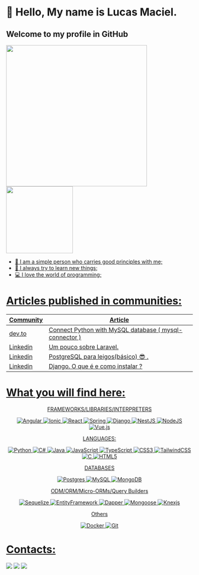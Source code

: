 
# 👋 Hello, My name is Lucas Maciel.
## Welcome to my profile in GitHub
<div>
<a href="https://github.com/lucasDSBR">
<img height="380em" src="https://github-readme-stats.vercel.app/api/top-langs/?username=lucasDSBR&layout=compact&langs_count=100&theme=white"/>
<img height="180em" src="https://github-readme-stats.vercel.app/api?username=lucasDSBR&show_icons=true&theme=white&include_all_commits=true&count_private=true"/>
</div>

- 🌱 I am a simple person who carries good principles with me;
- 🍂 I always try to learn new things;
- 💻 I love the world of programming;
# Articles published in communities:
<table>
<thead>
<tr>
  <th>Community</th>
  <th>Article</th>
</tr>
</thead>
<tbody>
  <tr>
    <td>
      dev.to
    </td>
    <td>
      <a href="https://dev.to/lucasdsbr/connect-python-with-mysql-database-3ep0" target="_blank" >Connect Python with MySQL database ( mysql-connector )</a>
    </td>
  </tr>
   <tr>
    <td>
      Linkedin
    </td>
    <td>
      <a href="https://www.linkedin.com/pulse/um-pouco-sobre-laravel-lucas-silva/?trackingId=LnG7xicvR7mRzSDVo3erPg%3D%3D" target="_blank" >Um pouco sobre Laravel.</a>
    </td>
  </tr>
   <tr>
    <td>
      Linkedin
    </td>
    <td>
      <a href="https://www.linkedin.com/pulse/postgresql-para-leigosb%25C3%25A1sico-lucas-silva/?trackingId=LnG7xicvR7mRzSDVo3erPg%3D%3D" target="_blank" >PostgreSQL para leigos(básico) 😎 .</a>
    </td>
  </tr>
  <tr>
    <td>
      Linkedin
    </td>
    <td>
      <a href="https://www.linkedin.com/pulse/django-o-que-%25C3%25A9-e-como-instalar-lucas-silva/?trackingId=LnG7xicvR7mRzSDVo3erPg%3D%3D" target="_blank" >Django. O que é e como instalar ?</a>
    </td>
  </tr>
</tbody>
</table>



# What you will find here:
<div align="center">
FRAMEWORKS/LIBRARIES/INTERPRETERS
  
![Angular](https://img.shields.io/badge/angular-%23DD0031.svg?style=for-the-badge&logo=angular&logoColor=white)
![Ionic](https://img.shields.io/badge/Ionic-%233880FF.svg?style=for-the-badge&logo=Ionic&logoColor=white)
![React](https://img.shields.io/badge/react-%2320232a.svg?style=for-the-badge&logo=react&logoColor=%2361DAFB)
![Spring](https://img.shields.io/badge/spring-%236DB33F.svg?style=for-the-badge&logo=spring&logoColor=white)
![Django](https://img.shields.io/badge/django-%23092E20.svg?style=for-the-badge&logo=django&logoColor=white)
![NestJS](https://img.shields.io/badge/nestjs-%23E0234E.svg?style=for-the-badge&logo=nestjs&logoColor=white)
![NodeJS](https://img.shields.io/badge/node.js-6DA55F?style=for-the-badge&logo=node.js&logoColor=white)
![Vue.js](https://img.shields.io/badge/vuejs-%2335495e.svg?style=for-the-badge&logo=vuedotjs&logoColor=%234FC08D)

LANGUAGES:

![Python](https://img.shields.io/badge/python-3670A0?style=for-the-badge&logo=python&logoColor=ffdd54)
![C#](https://img.shields.io/badge/c%23-%23239120.svg?style=for-the-badge&logo=csharp&logoColor=white)
![Java](https://img.shields.io/badge/java-%23ED8B00.svg?style=for-the-badge&logo=openjdk&logoColor=white)
![JavaScript](https://img.shields.io/badge/javascript-%23323330.svg?style=for-the-badge&logo=javascript&logoColor=%23F7DF1E)
![TypeScript](https://img.shields.io/badge/typescript-%23007ACC.svg?style=for-the-badge&logo=typescript&logoColor=white)
![CSS3](https://img.shields.io/badge/css3-%231572B6.svg?style=for-the-badge&logo=css3&logoColor=white)
![TailwindCSS](https://img.shields.io/badge/tailwindcss-%2338B2AC.svg?style=for-the-badge&logo=tailwind-css&logoColor=white)
![C](https://img.shields.io/badge/c-%2300599C.svg?style=for-the-badge&logo=c&logoColor=white)
![HTML5](https://img.shields.io/badge/html5-%23E34F26.svg?style=for-the-badge&logo=html5&logoColor=white)

DATABASES

![Postgres](https://img.shields.io/badge/postgres-%23316192.svg?style=for-the-badge&logo=postgresql&logoColor=white)
![MySQL](https://img.shields.io/badge/mysql-%2300f.svg?style=for-the-badge&logo=mysql&logoColor=white)
![MongoDB](https://img.shields.io/badge/MongoDB-%234ea94b.svg?style=for-the-badge&logo=mongodb&logoColor=white)

ODM/ORM/Micro-ORMs/Query Builders

![Sequelize](https://img.shields.io/badge/Sequelize-52B0E7?style=for-the-badge&logo=Sequelize&logoColor=white)
![EntityFramework](https://img.shields.io/badge/Entity_Framework-52B0E7?style=for-the-badge&logo=EntityFramework&logoColor=white)
![Dapper](https://img.shields.io/badge/Dapper-%23DD0031?style=for-the-badge&logo=Dapper&logoColor=black)
![Mongoose](https://img.shields.io/badge/Mongoose-52B0E7?style=for-the-badge&logo=Mongoose&logoColor=white)
![Knexjs](https://img.shields.io/badge/Knexjs-%23ED8B00?style=for-the-badge&logo=Knexjs&logoColor=white)


Others

![Docker](https://img.shields.io/badge/docker-%230db7ed.svg?style=for-the-badge&logo=docker&logoColor=white)
![Git](https://img.shields.io/badge/git-%23F05033.svg?style=for-the-badge&logo=git&logoColor=white)

</div>
  

# Contacts:
  
<div>
<a href="https://instagram.com/lucasmaciel.dev" target="_blank"><img src="https://img.shields.io/badge/-Instagram-%23E4405F?style=for-the-badge&logo=instagram&logoColor=white" target="_blank"></a>
<a href = "mailto:lucasmaciel6690@gmail.com"><img src="https://img.shields.io/badge/Gmail-D14836?style=for-the-badge&logo=gmail&logoColor=white" target="_blank"></a>
<a href="https://www.linkedin.com/in/lucas-silva82/" target="_blank"><img src="https://img.shields.io/badge/-LinkedIn-%230077B5?style=for-the-badge&logo=linkedin&logoColor=white" target="_blank"></a>   
</div>
